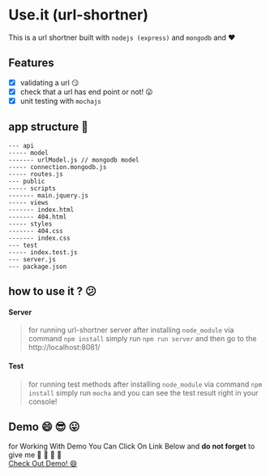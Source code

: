 # Use.it (url-shortner)
This is a url shortner built with `nodejs (express)` and `mongodb` and :heart:

## Features
- [x] validating a url :smirk:
- [x] check that a url has end point or not! :stuck_out_tongue:
- [x] unit testing with `mochajs`

## app structure :file_folder:

```
--- api
----- model
------- urlModel.js // mongodb model
----- connection.mongodb.js
----- routes.js
--- public
----- scripts
------- main.jquery.js
----- views
------- index.html
------- 404.html
----- styles
------- 404.css
------- index.css
--- test
----- index.test.js
--- server.js
--- package.json
``` 

## how to use it ? :confused:

#### Server
> for running url-shortner server after installing `node_module` via command `npm install` simply run `npm run server` and then go to the http://localhost:8081/
#### Test
> for running test methods after installing `node_module` via command `npm install` simply run `mocha` and you can see the test result right in your console!

## Demo :smile: :sunglasses: :stuck_out_tongue:
for Working With Demo You Can Click On Link Below and **do not forget** to give me :star2: :star2: :star2: :star2:  
[Check Out Demo! :smile:](https://node-url-shortner.herokuapp.com/)





